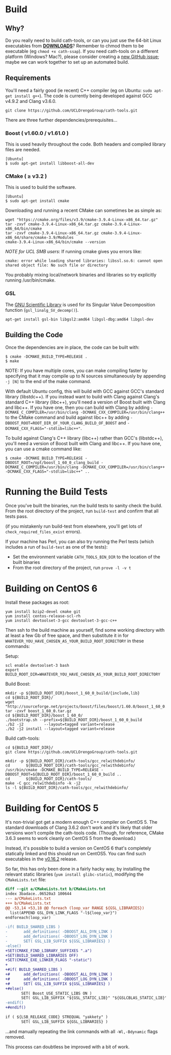 # Build

## Why?

Do you really need to build cath-tools, or can you just use the 64-bit Linux executables from [**DOWNLOADS**](https://github.com/UCLOrengoGroup/cath-tools/releases/latest "The latest CATH Tools release")? Remember to chmod them to be executable (eg `chmod +x cath-ssap`). If you need cath-tools on a different platform (Windows? Mac?), please consider creating a [new GitHub issue](https://github.com/UCLOrengoGroup/cath-tools/issues/new "Open a new GitHub issue for cath-tools"); maybe we can work together to set up an automated build.

## Requirements


You'll need a fairly good (ie recent) C++ compiler (eg on Ubuntu: `sudo apt-get install g++`). The code is currently being developed against GCC v4.9.2 and Clang v3.6.0.

~~~no-highlight
git clone https://github.com/UCLOrengoGroup/cath-tools.git
~~~

There are three further dependencies/prerequisites...

### Boost ( v1.60.0 / v1.61.0 )

This is used heavily throughout the code. Both headers and compiled library files are needed.

~~~no-highlight
[Ubuntu]
$ sudo apt-get install libboost-all-dev
~~~

### CMake ( &ge; v3.2 )

This is used to build the software.

~~~no-highlight
[Ubuntu]
$ sudo apt-get install cmake
~~~

Downloading and running a recent CMake can sometimes be as simple as:

~~~
wget "https://cmake.org/files/v3.9/cmake-3.9.4-Linux-x86_64.tar.gz"
tar -zxvf cmake-3.9.4-Linux-x86_64.tar.gz cmake-3.9.4-Linux-x86_64/bin/cmake
tar -zxvf cmake-3.9.4-Linux-x86_64.tar.gz cmake-3.9.4-Linux-x86_64/share/cmake-3.9/Modules
cmake-3.9.4-Linux-x86_64/bin/cmake --version
~~~

*NOTE for UCL SMB users*: If running cmake gives you errors like:

~~~no-highlight
cmake: error while loading shared libraries: libssl.so.6: cannot open shared object file: No such file or directory
~~~

You probably mixing local/network binaries and libraries so try explicitly running /usr/bin/cmake.

### GSL

The [GNU Scientific Library](https://www.gnu.org/software/gsl/) is used for its Singular Value Decomposition function (`gsl_linalg_SV_decomp()`).

`apt-get install gsl-bin libgsl2:amd64 libgsl-dbg:amd64 libgsl-dev`

Building the Code
-----------------

Once the dependencies are in place, the code can be built with:

~~~no-highlight
$ cmake -DCMAKE_BUILD_TYPE=RELEASE .
$ make
~~~

NOTE: If you have multiple cores, you can make compiling faster by specifying that it may compile up to N sources simultaneously by appending `-j [N]` to the end of the make command.

With default Ubuntu config, this will build with GCC against GCC's standard library (libstdc++). If you instead want to build with Clang against Clang's standard C++ library (libc++), you'll need a version of Boost built with Clang and libc++. If you have one, then you can build with Clang by adding `-DCMAKE_C_COMPILER=/usr/bin/clang -DCMAKE_CXX_COMPILER=/usr/bin/clang++` to the CMake command and build against libc++ by adding `-DBOOST_ROOT=ROOT_DIR_OF_YOUR_CLANG_BUILD_OF_BOOST` and `-DCMAKE_CXX_FLAGS="-stdlib=libc++"`.

To build against Clang's C++ library (libc++) rather than GCC's (libstdc++), you'll need a version of Boost built with Clang and libc++. If you have one, you can use a cmake command like:

~~~no-highlight
$ cmake -DCMAKE_BUILD_TYPE=RELEASE -DBOOST_ROOT=/opt/boost_1_60_0_clang_build -DCMAKE_C_COMPILER=/usr/bin/clang -DCMAKE_CXX_COMPILER=/usr/bin/clang++ -DCMAKE_CXX_FLAGS="-stdlib=libc++" ..
~~~

# Running the Build Tests

Once you've built the binaries, run the build tests to sanity check the build. From the root directory of the project, run `build-test` and confirm that all tests pass.

(if you mistakenly run build-test from elsewhere, you'll get lots of `check_required_files_exist` errors).

If your machine has Perl, you can also try running the Perl tests (which includes a run of `build-test` as one of the tests):

 * Set the environment variable `CATH_TOOLS_BIN_DIR` to the location of the built binaries
 * From the root directory of the project, run `prove -l -v t`

# Building on CentOS 6

Install these packages as root:

~~~no-highlight
yum install bzip2-devel cmake git
yum install centos-release-scl-rh
yum install devtoolset-3-gcc devtoolset-3-gcc-c++
~~~

Then ssh to the build machine as yourself, find some working directory with at least a few Gb of free space, and then substitute it in for `WHATEVER_YOU_HAVE_CHOSEN_AS_YOUR_BUILD_ROOT_DIRECTORY` in these commands:

Setup:

~~~no-highlight
scl enable devtoolset-3 bash
export BUILD_ROOT_DIR=WHATEVER_YOU_HAVE_CHOSEN_AS_YOUR_BUILD_ROOT_DIRECTORY
~~~

Build Boost:

~~~no-highlight
mkdir -p ${BUILD_ROOT_DIR}/boost_1_60_0_build/{include,lib}
cd ${BUILD_ROOT_DIR}/
wget "http://sourceforge.net/projects/boost/files/boost/1.60.0/boost_1_60_0.tar.gz"
tar -zxvf boost_1_60_0.tar.gz
cd ${BUILD_ROOT_DIR}/boost_1_60_0/
./bootstrap.sh --prefix=${BUILD_ROOT_DIR}/boost_1_60_0_build
./b2 -j2         --layout=tagged variant=release
./b2 -j2 install --layout=tagged variant=release
~~~

Build cath-tools:

~~~no-highlight
cd ${BUILD_ROOT_DIR}/
git clone https://github.com/UCLOrengoGroup/cath-tools.git

mkdir -p ${BUILD_ROOT_DIR}/cath-tools/gcc_relwithdebinfo/
cd       ${BUILD_ROOT_DIR}/cath-tools/gcc_relwithdebinfo/
/usr/bin/cmake -DCMAKE_BUILD_TYPE=RELEASE -DBOOST_ROOT=${BUILD_ROOT_DIR}/boost_1_60_0_build ..
cd       ${BUILD_ROOT_DIR}/cath-tools/
make -C gcc_relwithdebinfo -k -j2
ls -l ${BUILD_ROOT_DIR}/cath-tools/gcc_relwithdebinfo/
~~~

# Building for CentOS 5

It's non-trivial got get a modern enough C++ compiler on CentOS 5. The standard downloads of Clang 3.6.2 don't work and it's likely that older versions won't compile the cath-tools code. (Though, for reference, CMake 3.6.3 seems to work cleanly on CentOS 5 from the download.)

Instead, it's possible to build a version on CentOS 6 that's completely statically linked and this should run on CentOS5. You can find such executables in the [v0.16.2](https://github.com/UCLOrengoGroup/cath-tools/releases/tag/v0.16.2) release.

So far, this has only been done in a fairly hacky way, by installing the relevant static libraries (`yum install glibc-static`), modifying the `CMakeLists.txt` file:

~~~diff
diff --git a/CMakeLists.txt b/CMakeLists.txt
index 3badace..06520a3 100644
--- a/CMakeLists.txt
+++ b/CMakeLists.txt
@@ -53,14 +53,18 @@ foreach (loop_var RANGE ${GSL_LIBRARIES})
  list(APPEND GSL_DYN_LINK_FLAGS "-l${loop_var}")
endforeach(loop_var)
 
-if( BUILD_SHARED_LIBS )
-       add_definitions( -DBOOST_ALL_DYN_LINK )
-       add_definitions( -DBOOST_LOG_DYN_LINK )
-       SET( GSL_LIB_SUFFIX ${GSL_LIBRARIES} )
-else()
+SET(CMAKE_FIND_LIBRARY_SUFFIXES ".a")
+SET(BUILD_SHARED_LIBRARIES OFF)
+SET(CMAKE_EXE_LINKER_FLAGS "-static")
+
+#if( BUILD_SHARED_LIBS )
+#      add_definitions( -DBOOST_ALL_DYN_LINK )
+#      add_definitions( -DBOOST_LOG_DYN_LINK )
+#      SET( GSL_LIB_SUFFIX ${GSL_LIBRARIES} )
+#else()
       SET( Boost_USE_STATIC_LIBS ON )
       SET( GSL_LIB_SUFFIX "${GSL_STATIC_LIB}" "${GSLCBLAS_STATIC_LIB}" )
-endif()
+#endif()
 
if ( ${LSB_RELEASE_CODE} STREQUAL "yakkety" )
       SET( GSL_LIB_SUFFIX ${GSL_LIBRARIES} )
~~~

...and manually repeating the link commands with all `-Wl,-Bdynamic` flags removed.

This process can doubtless be improved with a bit of work.
